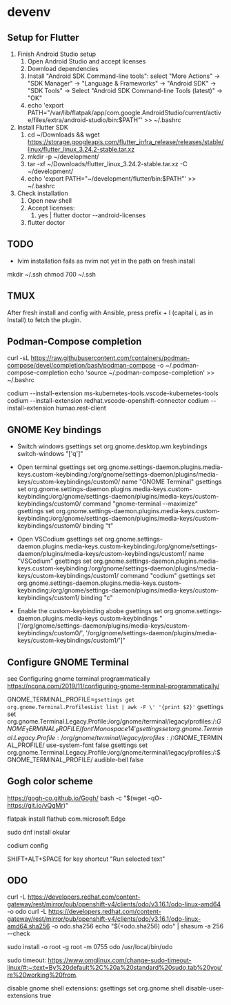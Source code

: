 # devenv

## Setup for Flutter

1. Finish Android Studio setup
   1. Open Android Studio and accept licenses
   2. Download dependencies
   3. Install "Android SDK Command-line tools": select "More Actions" -> "SDK Manager" -> "Language & Frameworks" -> "Android SDK" -> "SDK Tools" -> Select "Android SDK Command-line Tools (latest)" -> "OK"
   4. echo 'export PATH="/var/lib/flatpak/app/com.google.AndroidStudio/current/active/files/extra/android-studio/bin:$PATH"' >> ~/.bashrc
2. Install Flutter SDK
   1. cd ~/Downloads && wget https://storage.googleapis.com/flutter_infra_release/releases/stable/linux/flutter_linux_3.24.2-stable.tar.xz
   2. mkdir -p ~/development/
   3. tar -xf ~/Downloads/flutter_linux_3.24.2-stable.tar.xz -C ~/development/
   4. echo 'export PATH="~/development/flutter/bin:$PATH"' >> ~/.bashrc
3. Check installation
   1. Open new shell
   2. Accept licenses:
      1. yes | flutter doctor --android-licenses
   3. flutter doctor

## TODO
- lvim installation fails as nvim not yet in the path on fresh install



mkdir ~/.ssh
chmod 700 ~/.ssh


## TMUX
After fresh install and config with Ansible, press prefix + I (capital i, as in Install) to fetch the plugin.


## Podman-Compose completion
curl -sL https://raw.githubusercontent.com/containers/podman-compose/devel/completion/bash/podman-compose -o ~/.podman-compose-completion
echo 'source ~/.podman-compose-completion' >> ~/.bashrc




codium --install-extension ms-kubernetes-tools.vscode-kubernetes-tools
codium --install-extension redhat.vscode-openshift-connector
codium --install-extension humao.rest-client

## GNOME Key bindings

- Switch windows
gsettings set org.gnome.desktop.wm.keybindings switch-windows "['<Alt>q']"

- Open terminal
gsettings set org.gnome.settings-daemon.plugins.media-keys.custom-keybinding:/org/gnome/settings-daemon/plugins/media-keys/custom-keybindings/custom0/ name "GNOME Terminal"
gsettings set org.gnome.settings-daemon.plugins.media-keys.custom-keybinding:/org/gnome/settings-daemon/plugins/media-keys/custom-keybindings/custom0/ command "gnome-terminal --maximize"
gsettings set org.gnome.settings-daemon.plugins.media-keys.custom-keybinding:/org/gnome/settings-daemon/plugins/media-keys/custom-keybindings/custom0/ binding "<Super>t"

- Open VSCodium
gsettings set org.gnome.settings-daemon.plugins.media-keys.custom-keybinding:/org/gnome/settings-daemon/plugins/media-keys/custom-keybindings/custom1/ name "VSCodium"
gsettings set org.gnome.settings-daemon.plugins.media-keys.custom-keybinding:/org/gnome/settings-daemon/plugins/media-keys/custom-keybindings/custom1/ command "codium"
gsettings set org.gnome.settings-daemon.plugins.media-keys.custom-keybinding:/org/gnome/settings-daemon/plugins/media-keys/custom-keybindings/custom1/ binding "<Super>c"

- Enable the custom-keybinding abobe
gsettings set org.gnome.settings-daemon.plugins.media-keys custom-keybindings "['/org/gnome/settings-daemon/plugins/media-keys/custom-keybindings/custom0/', '/org/gnome/settings-daemon/plugins/media-keys/custom-keybindings/custom1/']"

## Configure GNOME Terminal
see Configuring gnome terminal programmatically https://ncona.com/2019/11/configuring-gnome-terminal-programmatically/


GNOME_TERMINAL_PROFILE=`gsettings get org.gnome.Terminal.ProfilesList list | awk -F \' '{print $2}'`
gsettings set org.gnome.Terminal.Legacy.Profile:/org/gnome/terminal/legacy/profiles:/:$GNOME_TERMINAL_PROFILE/ font 'Monospace 14'
gsettings set org.gnome.Terminal.Legacy.Profile:/org/gnome/terminal/legacy/profiles:/:$GNOME_TERMINAL_PROFILE/ use-system-font false
gsettings set org.gnome.Terminal.Legacy.Profile:/org/gnome/terminal/legacy/profiles:/:$GNOME_TERMINAL_PROFILE/ audible-bell false



## Gogh color scheme
https://gogh-co.github.io/Gogh/
bash -c  "$(wget -qO- https://git.io/vQgMr)" 


flatpak install flathub com.microsoft.Edge


sudo dnf install okular

codium config

SHIFT+ALT+SPACE for key shortcut "Run selected text"

## ODO

curl -L https://developers.redhat.com/content-gateway/rest/mirror/pub/openshift-v4/clients/odo/v3.16.1/odo-linux-amd64 -o odo
curl -L https://developers.redhat.com/content-gateway/rest/mirror/pub/openshift-v4/clients/odo/v3.16.1/odo-linux-amd64.sha256 -o odo.sha256
echo "$(<odo.sha256)  odo" | shasum -a 256 --check

sudo install -o root -g root -m 0755 odo /usr/local/bin/odo


sudo timeout:
https://www.omglinux.com/change-sudo-timeout-linux/#:~:text=By%20default%2C%20a%20standard%20sudo,tab%20you're%20working%20from.

disable gnome shell extensions:
gsettings set org.gnome.shell disable-user-extensions true
